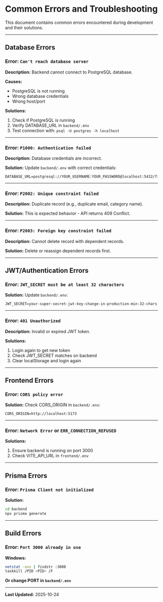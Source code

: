 # Common Errors and Troubleshooting

This document contains common errors encountered during development and their solutions.

---

## Database Errors

### Error: `Can't reach database server`

**Description:** Backend cannot connect to PostgreSQL database.

**Causes:**
- PostgreSQL is not running
- Wrong database credentials
- Wrong host/port

**Solutions:**
1. Check if PostgreSQL is running
2. Verify DATABASE_URL in `backend/.env`
3. Test connection with: `psql -U postgres -h localhost`

---

### Error: `P1000: Authentication failed`

**Description:** Database credentials are incorrect.

**Solution:**
Update `backend/.env` with correct credentials:
```env
DATABASE_URL=postgresql://YOUR_USERNAME:YOUR_PASSWORD@localhost:5432/financedb
```

---

### Error: `P2002: Unique constraint failed`

**Description:** Duplicate record (e.g., duplicate email, category name).

**Solution:** This is expected behavior - API returns 409 Conflict.

---

### Error: `P2003: Foreign key constraint failed`

**Description:** Cannot delete record with dependent records.

**Solution:** Delete or reassign dependent records first.

---

## JWT/Authentication Errors

### Error: `JWT_SECRET must be at least 32 characters`

**Solution:**
Update `backend/.env`:
```env
JWT_SECRET=your-super-secret-jwt-key-change-in-production-min-32-chars
```

---

### Error: `401 Unauthorized`

**Description:** Invalid or expired JWT token.

**Solutions:**
1. Login again to get new token
2. Check JWT_SECRET matches on backend
3. Clear localStorage and login again

---

## Frontend Errors

### Error: `CORS policy error`

**Solution:**
Check CORS_ORIGIN in `backend/.env`:
```env
CORS_ORIGIN=http://localhost:5173
```

---

### Error: `Network Error` or `ERR_CONNECTION_REFUSED`

**Solutions:**
1. Ensure backend is running on port 3000
2. Check VITE_API_URL in `frontend/.env`

---

## Prisma Errors

### Error: `Prisma Client not initialized`

**Solution:**
```bash
cd backend
npx prisma generate
```

---

## Build Errors

### Error: `Port 3000 already in use`

**Windows:**
```bash
netstat -ano | findstr :3000
taskkill /PID <PID> /F
```

**Or change PORT in `backend/.env`**

---

**Last Updated:** 2025-10-24
